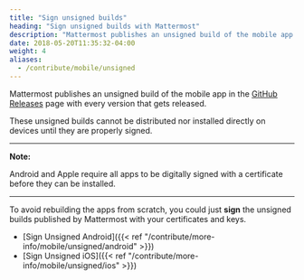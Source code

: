 ```yaml
---
title: "Sign unsigned builds"
heading: "Sign unsigned builds with Mattermost"
description: "Mattermost publishes an unsigned build of the mobile app in the GitHub Releases page with every version that gets released."
date: 2018-05-20T11:35:32-04:00
weight: 4
aliases:
  - /contribute/mobile/unsigned
---
```


Mattermost publishes an unsigned build of the mobile app in the [GitHub Releases](https://github.com/mattermost/mattermost-mobile/releases) page with every version that gets released.

These unsigned builds cannot be distributed nor installed directly on devices until they are properly signed.

---
**Note:**

Android and Apple require all apps to be digitally signed with a certificate before they can be installed.

---

To avoid rebuilding the apps from scratch, you could just **sign** the unsigned builds published by Mattermost with your certificates and keys.

- [Sign Unsigned Android]({{< ref "/contribute/more-info/mobile/unsigned/android" >}})
- [Sign Unsigned iOS]({{< ref "/contribute/more-info/mobile/unsigned/ios" >}})
